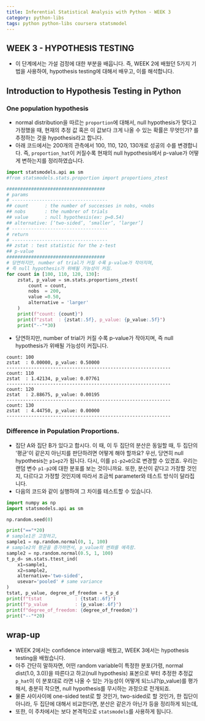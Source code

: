 ```yaml
---
title: Inferential Statistical Analysis with Python - WEEK 3
category: python-libs
tags: python python-libs coursera statsmodel
---
```



## WEEK 3 - HYPOTHESIS TESTING

- 이 단계에서는 가설 검정에 대한 부분을 배웁니다. 즉, WEEK 2에 배웠던 5가지 기법을 사용하여, hypothesis testing에 대해서 배우고, 이를 해석합니다.

## Introduction to Hypothesis Testing in Python

### One population hypothesis

- normal distribution을 따르는 `proportion`에 대해서, null hypothesis가 맞다고 가정했을 때, 현재의 추정 값 혹은 이 값보다 크게 나올 수 있는 확률은 무엇인가? 를 추정하는 것을 hypothesis라고 합니다. 
- 아래 코드에서는 200개의 관측에서 100, 110, 120, 130개로 성공의 수를 변경합니다. 즉, `proportion_hat`이 커질수록 현재의 null hypothesis에서 p-value가 어떻게 변하는지를 정리하였습니다. 

```python
import statsmodels.api as sm
#from statsmodels.stats.proportion import proportions_ztest

####################################
# params
# -----------------------------------
## count      : the number of successes in nobs, <nobs
## nobs       : the numbrer of trials
## value      : null hypothesis(ex: p=0.54)
## alternative: [‘two-sided’, ‘smaller’, ‘larger’]
# -----------------------------------
# return 
# -----------------------------------
## zstat : test statistic for the z-test
## p-value 
####################################
# 당연하지만, number of trial가 커질 수록 p-value가 작아지며,
# 즉 null hypothesis가 위배될 가능성이 커짐.
for count in [100, 110, 120, 130]:
    zstat, p_value = sm.stats.proportions_ztest(
        count = count, 
        nobs  = 200, 
        value =0.50,
        alternative = 'larger'
    )
    print(f"count: {count}")
    print(f"zstat  : {zstat:.5f}, p_value: {p_value:.5f}")
    print("--"*30)
```

- 당연하지만, number of trial가 커질 수록 p-value가 작아지며, 즉 null hypothesis가 위배될 가능성이 커집니다.

```
count: 100
zstat  : 0.00000, p_value: 0.50000
------------------------------------------------------------
count: 110
zstat  : 1.42134, p_value: 0.07761
------------------------------------------------------------
count: 120
zstat  : 2.88675, p_value: 0.00195
------------------------------------------------------------
count: 130
zstat  : 4.44750, p_value: 0.00000
------------------------------------------------------------
```

### Difference in Population Proportions.

- 집단 A와 집단 B가 있다고 합시다. 이 때, 이 두 집단의 분산은 동일할 때, 두 집단의 '평균'이 같은지 아닌지를 판단하려면 어떻게 해야 할까요? 우선, 당연히 null hypothesis는 `p1=p2`가 됩니다. 다시, 이를 `p1-p2=0`으로 변경할 수 있겠죠. 우리는 랜덤 변수 `p1-p2`에 대한 분포를 보는 것이니까요. 또한, 분산이 같다고 가정할 것인지, 다르다고 가정할 것인지에 따라서 조금씩 parameter와 테스트 방식이 달라집니다.
- 다음의 코드와 같이 실행하여 그 차이를 테스트할 수 있습니다.


```python
import numpy as np 
import statsmodels.api as sm

np.random.seed(0)

print("=="*20)
# sample1은 고정하고, 
sample1 = np.random.normal(0, 1, 100)
# sample2의 평균을 증가하면서, p_value의 변화를 예측함.
sample2 = np.random.normal(0.5, 1, 100)
t_p_d= sm.stats.ttest_ind(
    x1=sample1, 
    x2=sample2, 
    alternative='two-sided', 
    usevar='pooled' # same variance
)
tstat, p_value, degree_of_freedom = t_p_d
print(f"tstat            : {tstat:.6f}")
print(f"p_value          : {p_value:.6f}")
print(f"degree_of_freedom: {degree_of_freedom}")
print("--"*20)
```


## wrap-up

- WEEK 2에서는 confidence interval을 배웠고, WEEK 3에서는 hypothesis testing을 배웠습니다. 
- 아주 간단히 말하자면, 어떤 random variable이 특정한 분포(가령, normal dist(1.0, 3.0))을 따른다고 하고(null hypothesis) 표본으로 부터 추정한 추정값 `p_hat`이 이 분포대로 라면 나올 수 있는 가능성이 어떻게 되느냐?(p_value)를 평가해서, 충분히 작으면, null hypothesis를 무시하는 과정으로 전개되죠. 
- 물론 사이사이에 one-sided test로 할 것인가, two-sided로 할 것인가, 한 집단이 아니라, 두 집단에 대해서 비교한다면, 분산은 같은가 아닌가 등을 정리하게 되는데, 
- 또한, 이 주차에서는 보다 본격적으로 `statsmodels`를 사용하게 됩니다. 